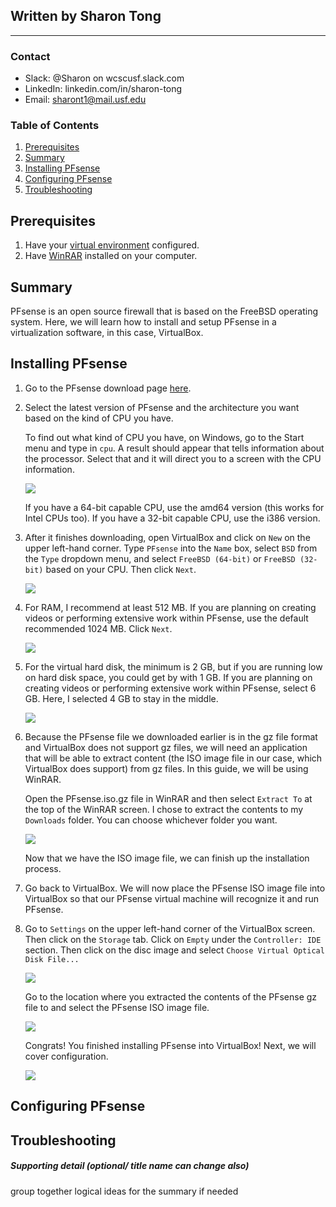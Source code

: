 ## Written by Sharon Tong
_________________________

### Contact
- Slack: @Sharon on wcscusf.slack.com
- LinkedIn: linkedin.com/in/sharon-tong
- Email: sharont1@mail.usf.edu
### Table of Contents
1. [Prerequisites](#id-link-to-section)
2. [Summary](#id-link-to-section)
3. [Installing PFsense](#id-link-to-section)
4. [Configuring PFsense](#id-link-to-section)
5. [Troubleshooting](#id-link-to-section)

## Prerequisites <a id="id-link-to-section"></a>
1. Have your [virtual environment](https://www.virtualbox.org/wiki/Downloads) configured.
2. Have [WinRAR](https://www.win-rar.com/start.html?&L=0) installed on your computer.

## Summary <a id="id-link-to-section"></a>
PFsense is an open source firewall that is based on the FreeBSD operating system. Here, we will learn how to install and setup PFsense in a virtualization software, in this case, VirtualBox.

## Installing PFsense <a id="id-link-to-section"></a>
1. Go to the PFsense download page [here](https://www.pfsense.org/download/).

2. Select the latest version of PFsense and the architecture you want based on the kind of CPU you have.
   
   To find out what kind of CPU you have, on Windows, go to the Start menu and type in `cpu`. A result should appear that tells            information about the processor. Select that and it will direct you to a screen with the CPU information.
 
   ![](deviceSpecs2.png)

   If you have a 64-bit capable CPU, use the amd64 version (this works for Intel CPUs too). 
   If you have a 32-bit capable CPU, use the i386 version.

3. After it finishes downloading, open VirtualBox and click on `New` on the upper left-hand corner. Type `PFsense` into the `Name` box,
   select `BSD` from the `Type` dropdown menu, and select `FreeBSD (64-bit)` or `FreeBSD (32-bit)` based on your CPU. Then click `Next`.

   ![](createVM.png)

4. For RAM, I recommend at least 512 MB. If you are planning on creating videos or performing extensive work within PFsense, use the        default recommended 1024 MB. Click `Next`.

   ![](memorySize.png)

5. For the virtual hard disk, the minimum is 2 GB, but if you are running low on hard disk space, you could get by with 1 GB. If you are    planning on creating videos or performing extensive work within PFsense, select 6 GB. Here, I selected 4 GB to stay in the middle.

   ![](createVirtualHardDisk.png)

6. Because the PFsense file we downloaded earlier is in the gz file format and VirtualBox does not support gz files, we will need an        application that will be able to extract content (the ISO image file in our case, which VirtualBox does support) from gz files. In      this guide, we will be using WinRAR. 

   Open the PFsense.iso.gz file in WinRAR and then select `Extract To` at the top of the WinRAR screen. I chose to extract the contents to my `Downloads` folder. You can choose whichever folder you want.

   ![](extractISO.png)

   Now that we have the ISO image file, we can finish up the installation process.

8. Go back to VirtualBox. We will now place the PFsense ISO image file into VirtualBox so that our PFsense virtual machine will            recognize it and run PFsense.

9. Go to `Settings` on the upper left-hand corner of the VirtualBox screen. Then click on the `Storage` tab. Click on `Empty` under the    `Controller: IDE` section. Then click on the disc image and select `Choose Virtual Optical Disk File...`

   ![](storingFile.png)

   Go to the location where you extracted the contents of the PFsense gz file to and select the PFsense ISO image file.

   ![](isoFileSuccess.png)

   Congrats! You finished installing PFsense into VirtualBox! Next, we will cover configuration.

   ![](installSuccess.png) 

## Configuring PFsense <a id="id-link-to-section"></a>

## Troubleshooting <a id="id-link-to-section"></a>

##### Supporting detail (optional/ title name can change also)
group together logical ideas for the summary if needed

